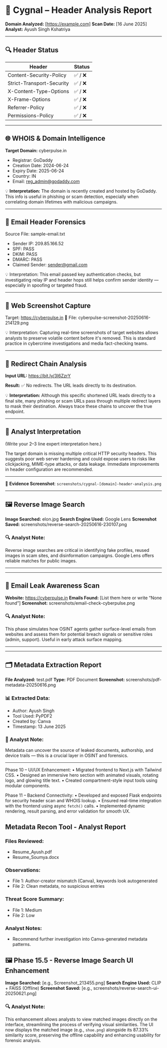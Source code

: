 # 📝 Cygnal – Header Analysis Report

**Domain Analyzed:** [https://example.com]
**Scan Date:** [16 June 2025]
**Analyst:** Ayush Singh Kshatriya

---

## 🔍 Header Status

| Header                      | Status   |
|----------------------------|----------|
| Content-Security-Policy    | ✅ / ❌   |
| Strict-Transport-Security  | ✅ / ❌   |
| X-Content-Type-Options     | ✅ / ❌   |
| X-Frame-Options            | ✅ / ❌   |
| Referrer-Policy            | ✅ / ❌   |
| Permissions-Policy         | ✅ / ❌   |

---

## 🌐 WHOIS & Domain Intelligence

**Target Domain:** cyberpulse.in

- Registrar: GoDaddy
- Creation Date: 2024-06-24
- Expiry Date: 2025-06-24
- Country: IN
- Email: reg_admin@godaddy.com

💡 **Interpretation:** The domain is recently created and hosted by GoDaddy. This info is useful in phishing or scam detection, especially when correlating domain lifetimes with malicious campaigns.

---

## 📨 Email Header Forensics

Source File: sample-email.txt

- Sender IP: 209.85.166.52
- SPF: PASS
- DKIM: PASS
- DMARC: PASS
- Claimed Sender: sender@gmail.com

💡 Interpretation:
This email passed key authentication checks, but investigating relay IP and header hops still helps confirm sender identity — especially in spoofing or targeted fraud.

---

## 📸 Web Screenshot Capture

Target: https://cyberpulse.in
📁 File: cyberpulse-screenshot-20250616-214129.png

💡 Interpretation:
Capturing real-time screenshots of target websites allows analysts to preserve volatile content before it's removed. This is standard practice in cybercrime investigations and media fact-checking teams.


---

## 🔗 Redirect Chain Analysis

**Input URL:** https://bit.ly/3I6ZzrY

**Result:**
✅ No redirects. The URL leads directly to its destination.

💡 **Interpretation:**
Although this specific shortened URL leads directly to a final site, many phishing or scam URLs pass through multiple redirect layers to mask their destination. Always trace these chains to uncover the true endpoint.

---

## 🧠 Analyst Interpretation

(Write your 2–3 line expert interpretation here.)

The target domain is missing multiple critical HTTP security headers. This suggests poor web server hardening and could expose users to risks like clickjacking, MIME-type attacks, or data leakage. Immediate improvements in header configuration are recommended.


---

📎 **Evidence Screenshot**: `screenshots/cygnal-[domain]-header-analysis.png`


---

## 🖼️ Reverse Image Search

**Image Searched:** elon.jpg
**Search Engine Used:** Google Lens
**Screenshot Saved:** screenshots/reverse-search-20250616-230107.png

### 🔍 Analyst Note:
Reverse image searches are critical in identifying fake profiles, reused images in scam sites, and disinformation campaigns. Google Lens offers reliable matches for public images.

---

---

## 📨 Email Leak Awareness Scan

**Website:** https://cyberpulse.in
**Emails Found:** [List them here or write “None found”]
**Screenshot:** screenshots/email-check-cyberpulse.png

### 🔍 Analyst Note:
This phase simulates how OSINT agents gather surface-level emails from websites and assess them for potential breach signals or sensitive roles (admin, support). Useful in early attack surface mapping.

---

---

## 🗂️ Metadata Extraction Report

**File Analyzed:** test.pdf
**Type:** PDF Document
**Screenshot:** screenshots/pdf-metadata-20250616.png

### 📊 Extracted Data:
- Author: Ayush Singh
- Tool Used: PyPDF2
- Created by: Canva
- Timestamp: 13 June 2025

### 🧠 Analyst Note:
Metadata can uncover the source of leaked documents, authorship, and device trails — this is a crucial layer in OSINT and forensics.

---

Phase 10 – UI/UX Enhancement:
• Migrated frontend to Next.js with Tailwind CSS.
• Designed an immersive hero section with animated visuals, rotating logo, and glowing title text.
• Created compartment-style input tools using modular components.

Phase 11 – Backend Connectivity:
• Developed and exposed Flask endpoints for security header scan and WHOIS lookup.
• Ensured real-time integration with the frontend using async `fetch()` calls.
• Implemented dynamic rendering, result parsing, and error validation for smooth UX.

## Metadata Recon Tool - Analyst Report

### Files Reviewed:
- Resume_Ayush.pdf
- Resume_Soumya.docx

### Observations:
- File 1: Author-creator mismatch (Canva), keywords look autogenerated
- File 2: Clean metadata, no suspicious entries

### Threat Score Summary:
- File 1: Medium
- File 2: Low

### Analyst Notes:
- Recommend further investigation into Canva-generated metadata patterns.

## 🖼️ Phase 15.5 - Reverse Image Search UI Enhancement

**Image Searched:** [e.g., Screenshot_213455.png]
**Search Engine Used:** CLIP + FAISS (Offline)
**Screenshot Saved:** [e.g., screenshots/reverse-search-ui-20250621.png]

### 🔍 Analyst Note:
This enhancement allows analysts to view matched images directly on the interface, streamlining the process of verifying visual similarities. The UI now displays the matched image (e.g., `shoe.png`) alongside its 87.33% similarity score, preserving the offline capability and enhancing usability for forensic analysis.
